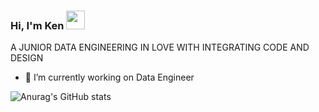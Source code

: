 ### Hi, I'm Ken <img src="https://raw.githubusercontent.com/MartinHeinz/MartinHeinz/master/wave.gif" width="30px">

A JUNIOR DATA ENGINEERING 
IN LOVE WITH INTEGRATING CODE AND DESIGN

- 🔭 I’m currently working on Data Engineer

![Anurag's GitHub stats](https://github-readme-stats.vercel.app/api?username=kenzchiro&show_icons=true&theme=dracula)
<!--
All inbuilt themes :-
dark, radical, merko, gruvbox, tokyonight, onedark, cobalt, synthwave, highcontrast, dracula
-->
<!--
**kenzchiro/kenzchiro** is a ✨ _special_ ✨ repository because its `README.md` (this file) appears on your GitHub profile.

Here are some ideas to get you started:

- 🔭 I’m currently working on ...
- 🌱 I’m currently learning ...
- 👯 I’m looking to collaborate on ...
- 🤔 I’m looking for help with ...
- 💬 Ask me about ...
- 📫 How to reach me: ...
- 😄 Pronouns: ...
- ⚡ Fun fact: ...
-->
